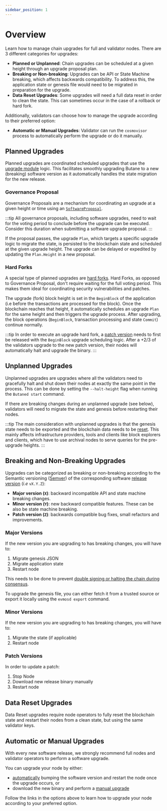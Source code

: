 ```yaml
---
sidebar_position: 1
---
```


# Overview

Learn how to manage chain upgrades for full and validator nodes. There are 3 different categories for upgrades:

- **Planned or Unplanned**: Chain upgrades can be scheduled at a given height through an upgrade proposal plan.
- **Breaking or Non-breaking**: Upgrades can be API or State Machine breaking, which affects backwards compatibility.
To address this, the application state or genesis file would need to be migrated in preparation for the upgrade.
- **Data Reset Upgrades**: Some upgrades will need a full data reset in order to clean the state. This can sometimes
occur in the case of a rollback or hard fork.

Additionally, validators can choose how to manage the upgrade according to their preferred option:

- **Automatic or Manual Upgrades**: Validator can run the `cosmovisor` process to automatically perform the upgrade
or do it manually.

## Planned Upgrades

Planned upgrades are coordinated scheduled upgrades that use the [upgrade module](https://github.com/BUTANE-Smart-Chain)
logic. This facilitates smoothly upgrading Butane to a new (breaking) software version as it automatically handles
the state migration for the new release.

### Governance Proposal

Governance Proposals are a mechanism for coordinating an upgrade at a given height or time using an
[`SoftwareProposal`](https://docs.cosmos.network/main/modules/upgrade).

:::tip
All governance proposals, including software upgrades, need to wait for the voting period to conclude before the
upgrade can be executed. Consider this duration when submitting a software upgrade proposal.
:::

If the proposal passes, the upgrade `Plan`, which targets a specific upgrade logic to migrate the state, is
persisted to the blockchain state and scheduled at the given upgrade height. The upgrade can be delayed or
expedited by updating the `Plan.Height` in a new proposal.

### Hard Forks

A special type of planned upgrades are [hard forks](./upgrades/hard-fork-upgrades). Hard Forks, as opposed to Governance
Proposal, don't require waiting for the full voting
period. This makes them ideal for coordinating security vulnerabilities and patches.

The upgrade (fork) block height is set in the `BeginBlock` of the application (i.e before the transactions
are processed for the block). Once the blockchain reaches that height, it automatically schedules an upgrade
`Plan` for the same height and then triggers the upgrade process. After upgrading, the block operations
(`BeginBlock`, transaction processing and state `Commit`) continue normally.

:::tip
In order to execute an upgrade hard fork, a [patch version](#patch-versions) needs to first be released with
the `BeginBlock` upgrade scheduling logic. After a +2/3 of the validators upgrade to the new patch version,
their nodes will automatically halt and upgrade the binary.
:::

## Unplanned Upgrades

Unplanned upgrades are upgrades where all the validators need to gracefully halt and shut down their nodes at
exactly the same point in the process. This can be done by setting the `--halt-height` flag when running the
`Butaned start` command.

If there are breaking changes during an unplanned upgrade (see below), validators will need to migrate the state
and genesis before restarting their nodes.

:::tip
The main consideration with unplanned upgrades is that the genesis state needs to be exported and the blockchain
data needs to be [reset](#data-reset-upgrades). This mainly affects infrastructure providers, tools and clients
like block explorers and clients, which have to use archival nodes to serve queries for the pre-upgrade heights.
:::

## Breaking and Non-Breaking Upgrades

Upgrades can be categorized as breaking or non-breaking according to the Semantic versioning
([Semver](https://github.com/BUTANE-Smart-Chain)) of the corresponding software [release version](https://github.com/BUTANE-Smart-Chain)
(*i.e* `vX.Y.Z`):

- **Major version (`X`)**: backward incompatible API and state machine breaking changes.
- **Minor version (`Y`)**: new backward compatible features. These can be also be state machine breaking.
- **Patch version (`Z`)**: backwards compatible bug fixes, small refactors and improvements.

### Major Versions

If the new version you are upgrading to has breaking changes, you will have to:

1. Migrate genesis JSON
2. Migrate application state
3. Restart node

This needs to be done to prevent [double signing or halting the chain during consensus](https://docs.tendermint.com/master/spec/consensus/signing.html#double-signing).

To upgrade the genesis file, you can either fetch it from a trusted source or export it locally using the
`evmosd export` command.

### Minor Versions

If the new version you are upgrading to has breaking changes, you will have to:

1. Migrate the state (if applicable)
2. Restart node

### Patch Versions

In order to update a patch:

1. Stop Node
2. Download new release binary manually
3. Restart node

## Data Reset Upgrades

Data Reset upgrades require node operators to fully reset the blockchain state and restart their nodes from a clean
state, but using the same validator keys.

## Automatic or Manual Upgrades

With every new software release, we strongly recommend full nodes and validator operators to perform a software upgrade.

You can upgrade your node by either:

- [automatically](./upgrades/automated-upgrades) bumping the software version and restart the node once the upgrade occurs, or
- download the new binary and perform a [manual upgrade](./upgrades/manual-upgrades)

Follow the links in the options above to learn how to upgrade your node according to your preferred option.
